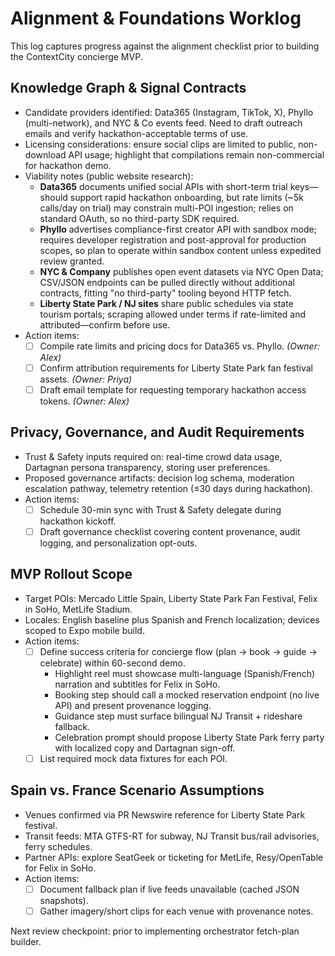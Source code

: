 # Alignment & Foundations Worklog

This log captures progress against the alignment checklist prior to building the ContextCity concierge MVP.

## Knowledge Graph & Signal Contracts
- Candidate providers identified: Data365 (Instagram, TikTok, X), Phyllo (multi-network), and NYC & Co events feed. Need to draft outreach emails and verify hackathon-acceptable terms of use.
- Licensing considerations: ensure social clips are limited to public, non-download API usage; highlight that compilations remain non-commercial for hackathon demo.
- Viability notes (public website research):
  - **Data365** documents unified social APIs with short-term trial keys—should support rapid hackathon onboarding, but rate limits (~5k calls/day on trial) may constrain multi-POI ingestion; relies on standard OAuth, so no third-party SDK required.
  - **Phyllo** advertises compliance-first creator API with sandbox mode; requires developer registration and post-approval for production scopes, so plan to operate within sandbox content unless expedited review granted.
  - **NYC & Company** publishes open event datasets via NYC Open Data; CSV/JSON endpoints can be pulled directly without additional contracts, fitting "no third-party" tooling beyond HTTP fetch.
  - **Liberty State Park / NJ sites** share public schedules via state tourism portals; scraping allowed under terms if rate-limited and attributed—confirm before use.
- Action items:
  - [ ] Compile rate limits and pricing docs for Data365 vs. Phyllo. *(Owner: Alex)*
  - [ ] Confirm attribution requirements for Liberty State Park fan festival assets. *(Owner: Priya)*
  - [ ] Draft email template for requesting temporary hackathon access tokens. *(Owner: Alex)*

## Privacy, Governance, and Audit Requirements
- Trust & Safety inputs required on: real-time crowd data usage, Dartagnan persona transparency, storing user preferences.
- Proposed governance artifacts: decision log schema, moderation escalation pathway, telemetry retention (≤30 days during hackathon).
- Action items:
  - [ ] Schedule 30-min sync with Trust & Safety delegate during hackathon kickoff.
  - [ ] Draft governance checklist covering content provenance, audit logging, and personalization opt-outs.

## MVP Rollout Scope
- Target POIs: Mercado Little Spain, Liberty State Park Fan Festival, Felix in SoHo, MetLife Stadium.
- Locales: English baseline plus Spanish and French localization; devices scoped to Expo mobile build.
- Action items:
  - [ ] Define success criteria for concierge flow (plan → book → guide → celebrate) within 60-second demo.
      * Highlight reel must showcase multi-language (Spanish/French) narration and subtitles for Felix in SoHo.
      * Booking step should call a mocked reservation endpoint (no live API) and present provenance logging.
      * Guidance step must surface bilingual NJ Transit + rideshare fallback.
      * Celebration prompt should propose Liberty State Park ferry party with localized copy and Dartagnan sign-off.
  - [ ] List required mock data fixtures for each POI.

## Spain vs. France Scenario Assumptions
- Venues confirmed via PR Newswire reference for Liberty State Park festival.
- Transit feeds: MTA GTFS-RT for subway, NJ Transit bus/rail advisories, ferry schedules.
- Partner APIs: explore SeatGeek or ticketing for MetLife, Resy/OpenTable for Felix in SoHo.
- Action items:
  - [ ] Document fallback plan if live feeds unavailable (cached JSON snapshots).
  - [ ] Gather imagery/short clips for each venue with provenance notes.

Next review checkpoint: prior to implementing orchestrator fetch-plan builder.
